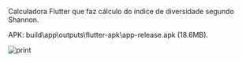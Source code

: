 Calculadora Flutter que faz cálculo do índice de diversidade segundo Shannon.

APK: build\app\outputs\flutter-apk\app-release.apk (18.6MB).

![print](https://github.com/isabellabg/CalculadoraDiversidade/assets/133895026/1111d4f9-a6b7-40d1-8835-1cf0edb2bbcb)



